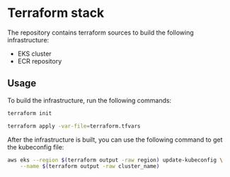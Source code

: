 # Terraform stack 

The repository contains terraform sources to build the following infrastructure:
* EKS cluster
* ECR repository


## Usage 
To build the infrastructure, run the following commands:
```bash
terraform init
```

```bash
terraform apply -var-file=terraform.tfvars
```

After the infrastructure is built, you can use the following command to get the kubeconfig file:
```bash
aws eks --region $(terraform output -raw region) update-kubeconfig \
    --name $(terraform output -raw cluster_name)
```





